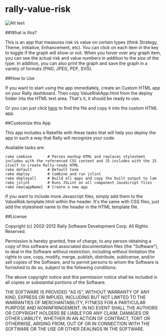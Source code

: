rally-value-risk
===============

![Alt text](https://raw.github.com/osulehria/rally-value-risk/master/deploy/screenshot.png)

##What is this?

This is an app that measures risk vs value on certain types (think Strategy, Theme, Initiative, Enhancement, etc). You can click on each item in the key to toggle if the graph will show or not. When you hover over any graph item, you can see the actual risk and value numbers in addition to the size of the type. In addition, you can also print the graph and save the graph in a variety of formats (PNG, JPEG, PDF, SVG). 

##How to Use

If you want to start using the app immediately, create an Custom HTML app on your Rally dashboard. Then copy ValueRiskApp.html from the deploy folder into the HTML text area. That's it, it should be ready to use.

Or you can just click [here](https://raw.github.com/osulehria/rally-value-risk/master/deploy/ValueRiskApp.html) to find the file and copy it into the custom HTML app.

##Customize this App

This app includes a Rakefile with these tasks that will help you deploy the app in such a way that Rally will recognize your code:

Available tasks are:

    rake combine       # Parses mashup HTML and replaces stylesheet includes with the referenced CSS content and JS includes with the JS itself to create Rally-ready HTML
    rake default       # Default task
    rake deploy        # Combine and run jslint
    rake deployall     # Build all apps and copy the built output to lam
    rake jslint        # Runs JSLint on all component JavaScript files
    rake new[appName]  # Create a new app

If you want to include more Javascript files, simply add them to the ValueRisk.template.html within the header. It's the same with CSS files, just add the stylesheet name to the header in the HTML template file.

##License

Copyright (c) 2002-2012 Rally Software Development Corp. All Rights Reserved.

Permission is hereby granted, free of charge, to any person obtaining a copy of this software and associated documentation files (the "Software"), to deal in the Software without restriction, including without limitation the rights to use, copy, modify, merge, publish, distribute, sublicense, and/or sell copies of the Software, and to permit persons to whom the Software is furnished to do so, subject to the following conditions:

The above copyright notice and this permission notice shall be included in all copies or substantial portions of the Software.

THE SOFTWARE IS PROVIDED "AS IS", WITHOUT WARRANTY OF ANY KIND, EXPRESS OR IMPLIED, INCLUDING BUT NOT LIMITED TO THE WARRANTIES OF MERCHANTABILITY, FITNESS FOR A PARTICULAR PURPOSE AND NONINFRINGEMENT. IN NO EVENT SHALL THE AUTHORS OR COPYRIGHT HOLDERS BE LIABLE FOR ANY CLAIM, DAMAGES OR OTHER LIABILITY, WHETHER IN AN ACTION OF CONTRACT, TORT OR OTHERWISE, ARISING FROM, OUT OF OR IN CONNECTION WITH THE SOFTWARE OR THE USE OR OTHER DEALINGS IN THE SOFTWARE.